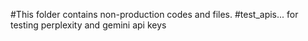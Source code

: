 #This folder contains non-production codes and files.
#test_apis... for testing perplexity and gemini api keys